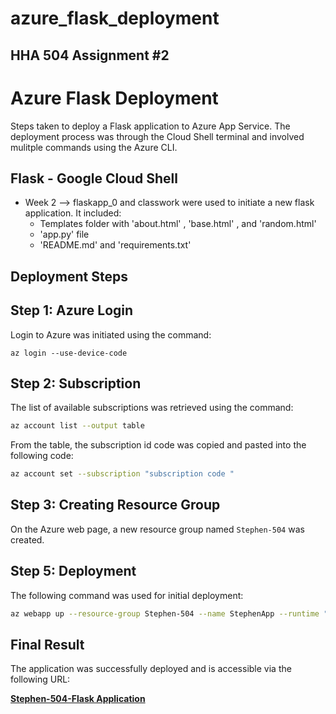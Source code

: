 # azure_flask_deployment
## HHA 504 Assignment #2 

# Azure Flask Deployment
Steps taken to deploy a Flask application to Azure App Service. The deployment process was through the Cloud Shell terminal and involved mulitple commands using the Azure CLI. 

## Flask - Google Cloud Shell 
- Week 2 --> flaskapp_0 and classwork were used to initiate a new flask application. It included: 
    - Templates folder with 'about.html' , 'base.html' , and 'random.html' 
    - 'app.py' file 
    - 'README.md' and 'requirements.txt'


## Deployment Steps

## Step 1: Azure Login

Login to Azure was initiated using the command:

```
az login --use-device-code
```

## Step 2: Subscription

The list of available subscriptions was retrieved using the command:

```sh
az account list --output table
```

From the table, the  subscription id code was copied and pasted into the following code:

```sh
az account set --subscription "subscription code "
```

## Step 3: Creating Resource Group

On the Azure web page, a new resource group named `Stephen-504` was created.

## Step 5: Deployment

The following command was used for initial deployment:

```sh 
az webapp up --resource-group Stephen-504 --name StephenApp --runtime "PYTHON:3.9" --sku B1
``` 

## Final Result

The application was successfully deployed and is accessible via the following URL:

[**Stephen-504-Flask Application**](http://stephenapp.azurewebsites.net)

